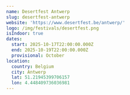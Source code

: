 ```yaml
---
name: Desertfest Antwerp
slug: desertfest-antwerp
website: 'https://www.desertfest.be/antwerp/'
logo: /img/festivals/desertfest.png
isIndoor: true
dates:
  start: 2025-10-17T22:00:00.000Z
  end: 2025-10-19T22:00:00.000Z
  provisional: October
location:
  country: Belgium
  city: Antwerp
  lat: 51.21945399706157
  lon: 4.448409736036981
---
```



